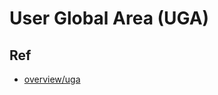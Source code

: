 # User Global Area (UGA)


## Ref

- [overview/uga](https://docs.oracle.com/cd/E11882_01/server.112/e40540/memory.htm#CNCPT1238)